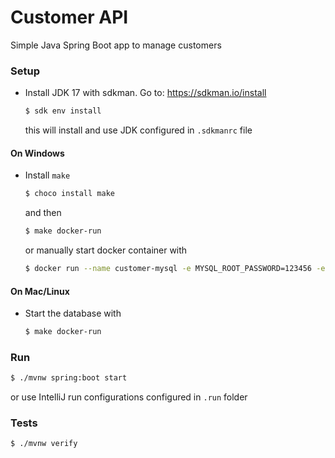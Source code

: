# Customer API

Simple Java Spring Boot app to manage customers

### Setup
- Install JDK 17 with sdkman.
  Go to: https://sdkman.io/install
  ```bash
  $ sdk env install
  ```
  this will install and use JDK configured in `.sdkmanrc` file
#### On Windows
- Install `make`
    ```bash 
    $ choco install make
    ```
    and then 
    ```bash 
    $ make docker-run
    ```
  or manually start docker container with
  ```bash
  $ docker run --name customer-mysql -e MYSQL_ROOT_PASSWORD=123456 -e MYSQL_DATABASE=customerdb -p 3306:3306 -d mysql:latest
  ```
#### On Mac/Linux
- Start the database with
    ```bash 
    $ make docker-run
    ```
### Run
```bash 
$ ./mvnw spring:boot start
```
or use IntelliJ run configurations configured in `.run` folder

### Tests
```bash 
$ ./mvnw verify
```